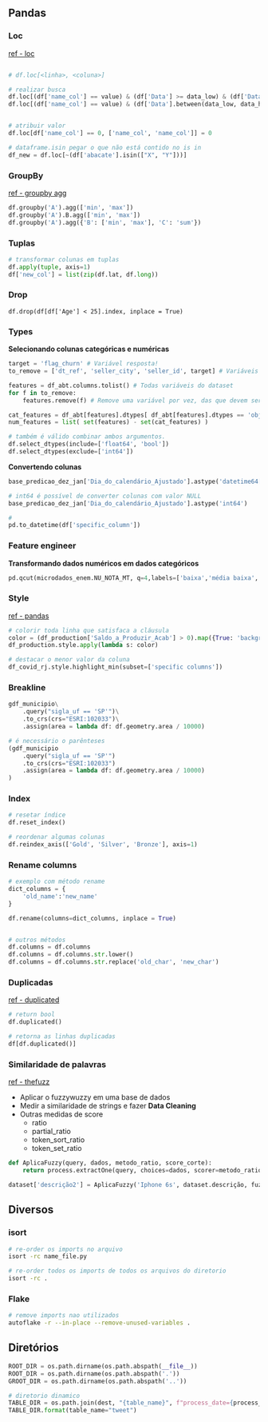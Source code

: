 ## Pandas

### Loc
[ref - loc](https://pandas.pydata.org/docs/reference/api/pandas.DataFrame.loc.html)
```py

# df.loc[<linha>, <coluna>]

# realizar busca
df.loc[(df['name_col'] == value) & (df['Data'] >= data_low) & (df['Data'] <= data_hight)]
df.loc[(df['name_col'] == value) & (df['Data'].between(data_low, data_hight))]


# atribuir valor
df.loc[df['name_col'] == 0, ['name_col', 'name_col']] = 0

# dataframe.isin pegar o que não está contido no is in
df_new = df.loc[~(df['abacate'].isin(["X", "Y"]))]
```



### GroupBy
[ref - groupby agg](https://pandas.pydata.org/pandas-docs/version/0.23/generated/pandas.core.groupby.DataFrameGroupBy.agg.html)
```py
df.groupby('A').agg(['min', 'max'])
df.groupby('A').B.agg(['min', 'max'])
df.groupby('A').agg({'B': ['min', 'max'], 'C': 'sum'})
```


### Tuplas
```py
# transformar colunas em tuplas 
df.apply(tuple, axis=1)
df['new_col'] = list(zip(df.lat, df.long))
```


### Drop
```
df.drop(df[df['Age'] < 25].index, inplace = True)
```

### Types
**Selecionando colunas categóricas e numéricas**
```py
target = 'flag_churn' # Variável resposta!
to_remove = ['dt_ref', 'seller_city', 'seller_id', target] # Variáveis para retirar das analises

features = df_abt.columns.tolist() # Todas variáveis do dataset
for f in to_remove:
    features.remove(f) # Remove uma variável por vez, das que devem ser removidas

cat_features = df_abt[features].dtypes[ df_abt[features].dtypes == 'object' ].index.tolist()
num_features = list( set(features) - set(cat_features) )
```
```py
# também é válido combinar ambos argumentos.
df.select_dtypes(include=['float64', 'bool'])
df.select_dtypes(exclude=['int64'])
```

**Convertendo colunas**
```py
base_predicao_dez_jan['Dia_do_calendário_Ajustado'].astype('datetime64[ns]')

# int64 é possível de converter colunas com valor NULL
base_predicao_dez_jan['Dia_do_calendário_Ajustado'].astype('int64')

# 
pd.to_datetime(df['specific_column'])
```

### Feature engineer
**Transformando dados numéricos em dados categóricos**
```py
pd.qcut(microdados_enem.NU_NOTA_MT, q=4,labels=['baixa','média baixa','média alta','alta'])
```

### Style
[ref - pandas](https://pandas.pydata.org/pandas-docs/stable/user_guide/style.html)
```py
# colorir toda linha que satisfaca a cláusula
color = (df_production['Saldo_a_Produzir_Acab'] > 0).map({True: 'background-color: yellow', False: ''})
df_production.style.apply(lambda s: color)

# destacar o menor valor da coluna
df_covid_rj.style.highlight_min(subset=['specific columns'])
```

### Breakline
```py
gdf_municipio\
    .query("sigla_uf == 'SP'")\
    .to_crs(crs="ESRI:102033")\
    .assign(area = lambda df: df.geometry.area / 10000)

# é necessário o parênteses
(gdf_municipio
    .query("sigla_uf == 'SP'")
    .to_crs(crs="ESRI:102033")
    .assign(area = lambda df: df.geometry.area / 10000)
)

```

### Index
```py
# resetar índice
df.reset_index()

# reordenar algumas colunas
df.reindex_axis(['Gold', 'Silver', 'Bronze'], axis=1)
```

### Rename columns
```py
# exemplo com método rename
dict_columns = {
    'old_name':'new_name'
}

df.rename(columns=dict_columns, inplace = True)


# outros métodos
df.columns = df.columns
df.columns = df.columns.str.lower()
df.columns = df.columns.str.replace('old_char', 'new_char')
```

### Duplicadas
[ref - duplicated](https://pandas.pydata.org/docs/reference/api/pandas.DataFrame.duplicated.html)
```py
# return bool
df.duplicated()

# retorna as linhas duplicadas
df[df.duplicated()]
```

### Similaridade de palavras
[ref - thefuzz](https://github.com/seatgeek/thefuzz)

- Aplicar o fuzzywuzzy em uma base de dados
- Medir a similaridade de strings e fazer **Data Cleaning**
- Outras medidas de score
    - ratio
    - partial_ratio
    - token_sort_ratio
    - token_set_ratio
    
```py
def AplicaFuzzy(query, dados, metodo_ratio, score_corte):
    return process.extractOne(query, choices=dados, scorer=metodo_ratio, score_cutoff=score_corte)

dataset['descrição2'] = AplicaFuzzy('Iphone 6s', dataset.descrição, fuzz.ratio, 95)[0]
```

## Diversos
### isort
```sh
# re-order os imports no arquivo
isort -rc name_file.py

# re-order todos os imports de todos os arquivos do diretorio
isort -rc .
```

### Flake
```sh
# remove imports nao utilizados
autoflake -r --in-place --remove-unused-variables .
```

## Diretórios
```py
ROOT_DIR = os.path.dirname(os.path.abspath(__file__))
ROOT_DIR = os.path.dirname(os.path.abspath('.'))
GROOT_DIR = os.path.dirname(os.path.abspath('..'))

# diretorio dinamico
TABLE_DIR = os.path.join(dest, "{table_name}", f"process_date={process_date}")
TABLE_DIR.format(table_name="tweet")
```